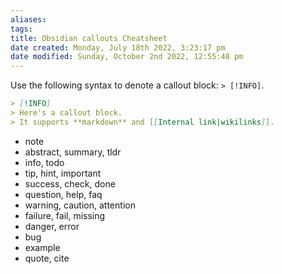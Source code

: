 ```yaml
---
aliases: 
tags: 
title: Obsidian callouts Cheatsheet
date created: Monday, July 18th 2022, 3:23:17 pm
date modified: Sunday, October 2nd 2022, 12:55:48 pm
---
```

Use the following syntax to denote a callout block: `> [!INFO]`.

```markdown
> [!INFO]
> Here's a callout block.
> It supports **markdown** and [[Internal link|wikilinks]].
```

-   note
-   abstract, summary, tldr
-   info, todo
-   tip, hint, important
-   success, check, done
-   question, help, faq
-   warning, caution, attention
-   failure, fail, missing
-   danger, error
-   bug
-   example
-   quote, cite